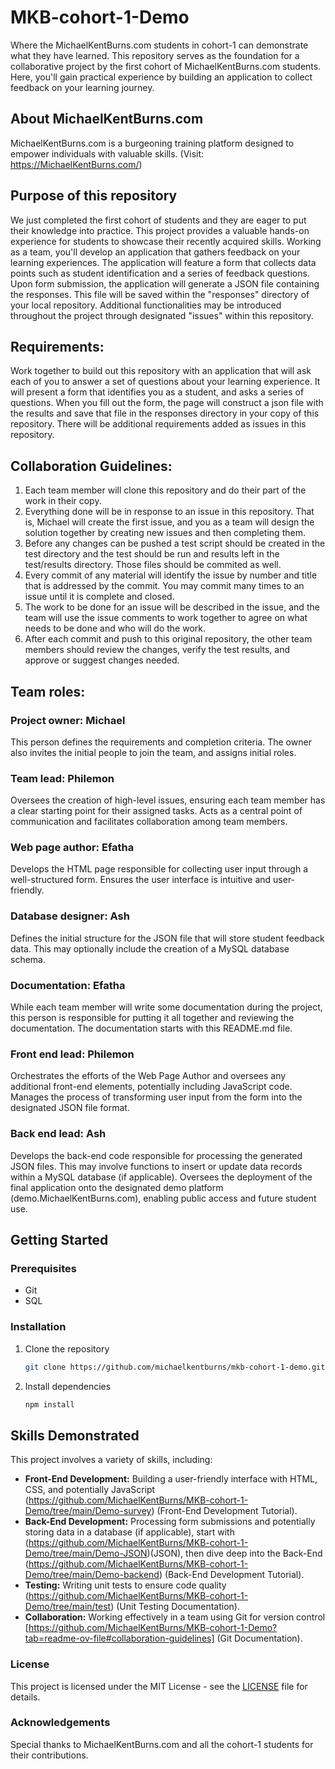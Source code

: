 # MKB-cohort-1-Demo
Where the MichaelKentBurns.com students in cohort-1 can demonstrate what they have learned.
This repository serves as the foundation for a collaborative project by the first cohort of MichaelKentBurns.com students.  Here, you'll gain practical experience by building an application to collect feedback on your learning journey.

## About MichaelKentBurns.com
MichaelKentBurns.com is a burgeoning training platform designed to empower individuals with valuable skills.  (Visit: https://MichaelKentBurns.com/)

## Purpose of this repository

We just completed the first cohort of students and they are eager to put their knowledge into practice.  This project provides a valuable hands-on experience for students to showcase their recently acquired skills.  Working as a team, you'll develop an application that gathers feedback on your learning experiences.  The application will feature a form that collects data points such as student identification and a series of feedback questions.  Upon form submission, the application will generate a JSON file containing the responses.  This file will be saved within the "responses" directory of your local repository.  Additional functionalities may be introduced throughout the project through designated "issues" within this repository.

## Requirements:

Work together to build out this repository with an application that will ask each of you to answer a set of questions about your learning experience.  It will present a form that identifies you as a student, and asks a series of questions.  When you fill out the form, the page will construct a json file with the results and save that file in the responses directory in your copy of this repository.  There will be additional requirements added as issues in this repository.  

## Collaboration Guidelines:
1. Each team member will clone this repository and do their part of the work in their copy.
2. Everything done will be in response to an issue in this repository.  That is, Michael will create the first issue, and you as a team will design the solution together by creating new issues and then completing them. 
3. Before any changes can be pushed a test script should be created in the test directory and the test should be run and results left in the test/results directory.  Those files should be commited as well.
4. Every commit of any material will identify the issue by number and title that is addressed by the commit.  You may commit many times to an issue until it is complete and closed.
5. The work to be done for an issue will be described in the issue, and the team will use the issue comments to work together to agree on what needs to be done and who will do the work.  
6. After each commit and push to this original repository, the other team members should review the changes, verify the test results, and approve or suggest changes needed.  

## Team roles:

### Project owner: Michael
This person defines the requirements and completion criteria.  The owner also invites the initial people to join the team, and assigns initial roles.
### Team lead: Philemon 
Oversees the creation of high-level issues, ensuring each team member has a clear starting point for their assigned tasks.
Acts as a central point of communication and facilitates collaboration among team members.
### Web page author: Efatha  
Develops the HTML page responsible for collecting user input through a well-structured form.
Ensures the user interface is intuitive and user-friendly.
### Database designer: Ash
Defines the initial structure for the JSON file that will store student feedback data. This may optionally include the creation of a MySQL database schema.
### Documentation: Efatha
While each team member will write some documentation during the project, this person is responsible for putting it all together and reviewing the documentation.  The documentation starts with this README.md file.
### Front end lead: Philemon
Orchestrates the efforts of the Web Page Author and oversees any additional front-end elements, potentially including JavaScript code.
Manages the process of transforming user input from the form into the designated JSON file format.
### Back end lead: Ash
Develops the back-end code responsible for processing the generated JSON files. This may involve functions to insert or update data records within a MySQL database (if applicable).
Oversees the deployment of the final application onto the designated demo platform (demo.MichaelKentBurns.com), enabling public access and future student use.

## Getting Started

### Prerequisites
- Git
- SQL

### Installation
1. Clone the repository
    ```bash
    git clone https://github.com/michaelkentburns/mkb-cohort-1-demo.git
    ```
2. Install dependencies
    ```bash
    npm install
    ```

## Skills Demonstrated

This project involves a variety of skills, including:

* **Front-End Development:** Building a user-friendly interface with HTML, CSS, and potentially JavaScript (https://github.com/MichaelKentBurns/MKB-cohort-1-Demo/tree/main/Demo-survey) (Front-End Development Tutorial).
* **Back-End Development:** Processing form submissions and potentially storing data in a database (if applicable), start with (https://github.com/MichaelKentBurns/MKB-cohort-1-Demo/tree/main/Demo-JSON)(JSON), then dive deep into the Back-End (https://github.com/MichaelKentBurns/MKB-cohort-1-Demo/tree/main/Demo-backend) (Back-End Development Tutorial).
* **Testing:** Writing unit tests to ensure code quality (https://github.com/MichaelKentBurns/MKB-cohort-1-Demo/tree/main/test) (Unit Testing Documentation).
* **Collaboration:** Working effectively in a team using Git for version control [https://github.com/MichaelKentBurns/MKB-cohort-1-Demo?tab=readme-ov-file#collaboration-guidelines] (Git Documentation).

### License
This project is licensed under the MIT License - see the [LICENSE](LICENSE) file for details.

### Acknowledgements
Special thanks to MichaelKentBurns.com and all the cohort-1 students for their contributions.
